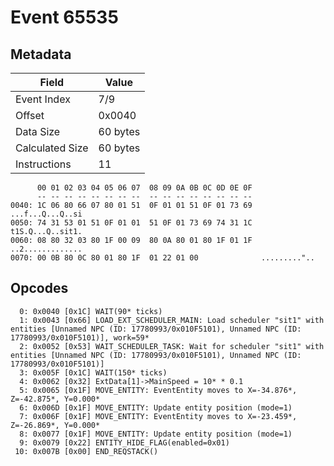 # Event 65535

## Metadata

| Field           | Value    |
|-----------------|----------|
| Event Index     | 7/9      |
| Offset          | 0x0040   |
| Data Size       | 60 bytes |
| Calculated Size | 60 bytes |
| Instructions    | 11       |

```
      00 01 02 03 04 05 06 07  08 09 0A 0B 0C 0D 0E 0F
      -- -- -- -- -- -- -- --  -- -- -- -- -- -- -- --
0040: 1C 06 80 66 07 80 01 51  0F 01 01 51 0F 01 73 69  ...f...Q...Q..si
0050: 74 31 53 01 51 0F 01 01  51 0F 01 73 69 74 31 1C  t1S.Q...Q..sit1.
0060: 08 80 32 03 80 1F 00 09  80 0A 80 01 80 1F 01 1F  ..2.............
0070: 00 0B 80 0C 80 01 80 1F  01 22 01 00              ........."..    
```

## Opcodes

```
  0: 0x0040 [0x1C] WAIT(90* ticks)
  1: 0x0043 [0x66] LOAD_EXT_SCHEDULER_MAIN: Load scheduler "sit1" with entities [Unnamed NPC (ID: 17780993/0x010F5101), Unnamed NPC (ID: 17780993/0x010F5101)], work=59*
  2: 0x0052 [0x53] WAIT_SCHEDULER_TASK: Wait for scheduler "sit1" with entities [Unnamed NPC (ID: 17780993/0x010F5101), Unnamed NPC (ID: 17780993/0x010F5101)]
  3: 0x005F [0x1C] WAIT(150* ticks)
  4: 0x0062 [0x32] ExtData[1]->MainSpeed = 10* * 0.1
  5: 0x0065 [0x1F] MOVE_ENTITY: EventEntity moves to X=-34.876*, Z=-42.875*, Y=0.000*
  6: 0x006D [0x1F] MOVE_ENTITY: Update entity position (mode=1)
  7: 0x006F [0x1F] MOVE_ENTITY: EventEntity moves to X=-23.459*, Z=-26.869*, Y=0.000*
  8: 0x0077 [0x1F] MOVE_ENTITY: Update entity position (mode=1)
  9: 0x0079 [0x22] ENTITY_HIDE_FLAG(enabled=0x01)
 10: 0x007B [0x00] END_REQSTACK()
```
